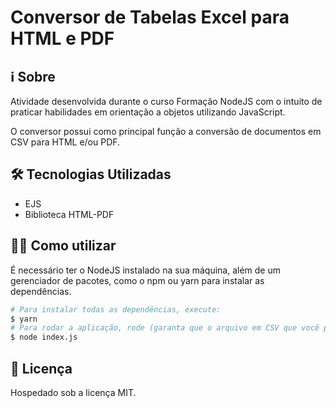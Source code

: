 # Conversor de Tabelas Excel para HTML e PDF

## ℹ Sobre

Atividade desenvolvida durante o curso Formação NodeJS com o intuito de praticar habilidades em orientação a objetos utilizando JavaScript.

O conversor possui como principal função a conversão de documentos em CSV para HTML e/ou PDF.

## 🛠 Tecnologias Utilizadas

- EJS
- Biblioteca HTML-PDF

## 👨‍💻 Como utilizar

É necessário ter o NodeJS instalado na sua máquina, além de um gerenciador de pacotes, como o npm ou yarn para instalar as dependências.

```sh
# Para instalar todas as dependências, execute:
$ yarn
# Para rodar a aplicação, rode (garanta que o arquivo em CSV que você possui o intuito de converter esteja no local correto):
$ node index.js
```

## 📄 Licença

Hospedado sob a licença MIT.
